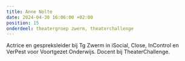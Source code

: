 ```yaml
---
title: Anne Nolte
date: 2024-04-30 16:06:00 +02:00
position: 15
onderdeel: theatergroep zwerm, theaterchallenge
---
```


Actrice en gespreksleider bij Tg Zwerm in iSocial, Close, InControl en VerPest voor Voortgezet Onderwijs.
Docent bij TheaterChallenge.